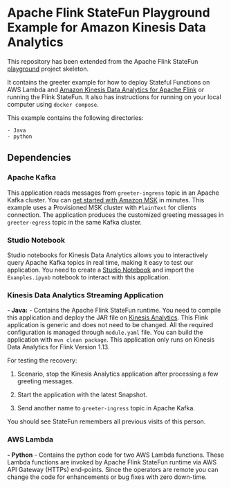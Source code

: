 # Apache Flink StateFun Playground Example for Amazon Kinesis Data Analytics

This repository has been extended from the Apache Flink StateFun [playground](https://github.com/apache/flink-statefun-playground) project skeleton.

It contains the greeter example for how to deploy Stateful Functions on AWS Lambda and [Amazon Kinesis Data Analytics for Apache Flink](https://docs.aws.amazon.com/kinesis/index.html) or running the Flink StateFun. It also has instructions for running on your local computer using `docker compose`.

This example contains the following directories:

```
- Java
- python
```

## Dependencies

### Apache Kafka
This application reads messages from `greeter-ingress` topic in an Apache Kafka cluster. You can [get started with Amazon MSK](https://docs.aws.amazon.com/msk/latest/developerguide/serverless-getting-started.html) in minutes. This example uses a Provisioned MSK cluster with `PlainText` for clients connection. The application produces the customized greeting messages in `greeter-egress` topic in the same Kafka cluster.


### Studio Notebook

Studio notebooks for Kinesis Data Analytics allows you to interactively query Apache Kafka topics in real time, making it easy to test our application. You need to create a [Studio Notebook](https://docs.aws.amazon.com/kinesisanalytics/latest/java/how-zeppelin-creating.html) and import the `Examples.ipynb` notebook to interact with this application. 


### Kinesis Data Analytics Streaming Application

**- Java:** - Contains the Apache Flink StateFun runtime. You need to compile this application and deploy the JAR file on [Kinesis Analytics](https://docs.aws.amazon.com/kinesisanalytics/latest/java/how-creating-apps.html#how-creating-apps-creating). This Flink application is generic and does not need to be changed. All the required configuration is managed through `module.yaml` file. You can build the application with `mvn clean package`. This application only runs on Kinesis Data Analytics for Flink Version 1.13. 

For testing the recovery: 

1. Scenario, stop the Kinesis Analytics application after processing a few greeting messages. 

2. Start the application with the latest Snapshot. 

3. Send another name to `greeter-ingress` topic in Apache Kafka. 


You should see StateFun remembers all previous visits of this person. 

### AWS Lambda

**- Python** - Contains the python code for two AWS Lambda functions. These Lambda functions are invoked by Apache Flink StateFun runtime via AWS API Gateway (HTTPs) end-points. Since the operators are remote you can change the code for enhancements or bug fixes with zero down-time. 